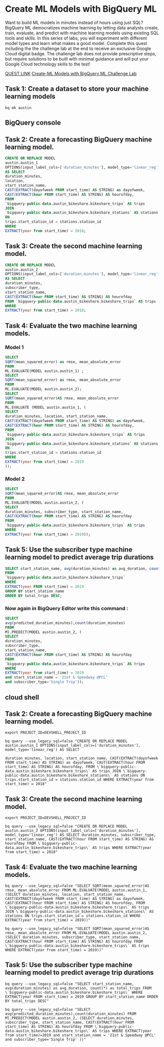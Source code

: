 # Create ML Models with BigQuery ML

Want to build ML models in minutes instead of hours using just SQL? BigQuery ML democratizes machine learning by letting data analysts create, train, evaluate, and predict with machine learning models using existing SQL tools and skills. In this series of labs, you will experiment with different model types and learn what makes a good model. Complete this quest including the the challenge lab at the end to receive an exclusive Google Cloud digital badge. The challenge lab does not provide prescriptive steps, but require solutions to be built with minimal guidance and will put your Google Cloud technology skills to the test!

[QUEST LINK](https://google.qwiklabs.com/quests/146)
[Create-ML Models with BigQuery ML Challenge Lab](https://google.qwiklabs.com/focuses/14294?parent=catalog)

## Task 1: Create a dataset to store your machine learning models

```
bq mk austin
```

## BigQuery  console 

## Task 2: Create a forecasting BigQuery machine learning model.

```sql
CREATE OR REPLACE MODEL
austin.austin_1
OPTIONS(input_label_cols=['duration_minutes'], model_type='linear_reg')
AS SELECT
duration_minutes,
location,
start_station_name,
CAST(EXTRACT(dayofweek FROM start_time) AS STRING) as dayofweek,
CAST(EXTRACT(hour FROM start_time) AS STRING) AS hourofday,
FROM
`bigquery-public-data.austin_bikeshare.bikeshare_trips` AS trips
JOIN
`bigquery-public-data.austin_bikeshare.bikeshare_stations` AS stations
ON
trips.start_station_id = stations.station_id
WHERE
EXTRACT(year from start_time) = 2018;
```
## Task 3: Create the second machine learning model.

```sql
CREATE OR REPLACE MODEL
austin.austin_2
OPTIONS(input_label_cols=['duration_minutes'], model_type='linear_reg')
AS SELECT
duration_minutes,
subscriber_type,
start_station_name,
CAST(EXTRACT(hour FROM start_time) AS STRING) AS hourofday
FROM `bigquery-public-data.austin_bikeshare.bikeshare_trips` AS trips
WHERE
EXTRACT(year from start_time) = 2018;
```
## Task 4: Evaluate the two machine learning models.


### Model 1

```sql
SELECT
SQRT(mean_squared_error) as rmse, mean_absolute_error
FROM
ML.EVALUATE(MODEL austin.austin_1) ;
SELECT
SQRT(mean_squared_error) as rmse, mean_absolute_error
FROM
ML.EVALUATE(MODEL austin.austin_2);
SELECT
SQRT(mean_squared_error)AS rmse, mean_absolute_error
FROM
ML.EVALUATE (MODEL austin.austin_1, (
SELECT
duration_minutes, location, start_station_name,
CAST(EXTRACT(dayofweek FROM start_time) AS STRING) as dayofweek,
CAST(EXTRACT(hour FROM start_time) AS STRING) AS hourofday,
FROM
`bigquery-public-data.austin_bikeshare.bikeshare_trips` AS trips
JOIN
`bigquery-public-data.austin_bikeshare.bikeshare_stations` AS stations
ON
trips.start_station_id = stations.station_id
WHERE
EXTRACT(year from start_time) = 2019
));
```
### Model 2

```sql
SELECT
SQRT(mean_squared_error)AS rmse, mean_absolute_error
FROM
ML.EVALUATE(MODEL austin.austin_2, (
SELECT
duration_minutes, subscriber_type, start_station_name,
CAST(EXTRACT(hour FROM start_time) AS STRING) AS hourofday
FROM
`bigquery-public-data.austin_bikeshare.bikeshare_trips` AS trips
WHERE
EXTRACT(year from start_time) = 2019));
```


## Task 5: Use the subscriber type machine learning model to predict average trip durations

```sql
SELECT start_station_name, avg(duration_minutes) as avg_duration, count(*) as total_trips
FROM
`bigquery-public-data.austin_bikeshare.bikeshare_trips`
WHERE
EXTRACT(year FROM start_time) = 2019
GROUP BY start_station_name
ORDER BY total_trips DESC;
```


### Now again in BigQuery Editor write this command :

```sql
SELECT
avg(predicted_duration_minutes),count(duration_minutes)
FROM
Ml.PREDICT(MODEL austin.austin_2, (
SELECT
duration_minutes,
subscriber_type,
start_station_name,
CAST(EXTRACT(hour FROM start_time) AS STRING) AS hourofday
FROM
`bigquery-public-data.austin_bikeshare.bikeshare_trips` AS trips
WHERE
EXTRACT(year from start_time) = 2019
and start_station_name = '21st & Speedway @PCL'
and subscriber_type='Single Trip'));
```


## cloud shell

## Task 2: Create a forecasting BigQuery machine learning model.

```
export PROJECT_ID=DEVSHELL_PROJECT_ID

bq query --use_legacy_sql=false "CREATE OR REPLACE MODEL austin.austin_1 OPTIONS(input_label_cols=['duration_minutes'], model_type='linear_reg') AS SELECT

duration_minutes, location, start_station_name, CAST(EXTRACT(dayofweek FROM start_time) AS STRING) as dayofweek, CAST(EXTRACT(hour FROM start_time) AS STRING) AS hourofday, FROM \`bigquery-public-data.austin_bikeshare.bikeshare_trips\` AS trips JOIN \`bigquery-public-data.austin_bikeshare.bikeshare_stations\` AS stations ON trips.start_station_id = stations.station_id WHERE EXTRACT(year from start_time) = 2018"

```

## Task 3: Create the second machine learning model.

```
export PROJECT_ID=DEVSHELL_PROJECT_ID

bq query --use_legacy_sql=false "CREATE OR REPLACE MODEL austin.austin_2 OPTIONS(input_label_cols=['duration_minutes'], model_type='linear_reg') AS SELECT duration_minutes, subscriber_type, start_station_name, CAST(EXTRACT(hour FROM start_time) AS STRING) AS hourofday FROM \`bigquery-public-data.austin_bikeshare.bikeshare_trips\` AS trips WHERE EXTRACT(year from start_time) = 2018"
```


## Task 4: Evaluate the two machine learning models.

```
bq query --use_legacy_sql=false "SELECT SQRT(mean_squared_error)AS rmse, mean_absolute_error FROM ML.EVALUATE(MODEL austin.austin_1, (SELECT duration_minutes, location, start_station_name, CAST(EXTRACT(dayofweek FROM start_time) AS STRING) as dayofweek, CAST(EXTRACT(hour FROM start_time) AS STRING) AS hourofday, FROM \`bigquery-public-data.austin_bikeshare.bikeshare_trips\` AS trips JOIN \`bigquery-public-data.austin_bikeshare.bikeshare_stations\` AS stations ON trips.start_station_id = stations.station_id WHERE EXTRACT(year from start_time) = 2019))"

bq query --use_legacy_sql=false "SELECT SQRT(mean_squared_error)AS rmse, mean_absolute_error FROM ML.EVALUATE(MODEL austin.austin_2, (SELECT duration_minutes, subscriber_type, start_station_name, CAST(EXTRACT(hour FROM start_time) AS STRING) AS hourofday FROM \`bigquery-public-data.austin_bikeshare.bikeshare_trips\` AS trips WHERE EXTRACT(year from start_time) = 2019))"
```




## Task 5: Use the subscriber type machine learning model to predict average trip durations

```
bq query --use_legacy_sql=false "SELECT start_station_name, avg(duration_minutes) as avg_duration, count(*) as total_trips FROM \`bigquery-public-data.austin_bikeshare.bikeshare_trips\` WHERE EXTRACT(year FROM start_time) = 2019 GROUP BY start_station_name ORDER BY total_trips DESC"
```
```
bq query --use_legacy_sql=false "SELECT avg(predicted_duration_minutes),count(duration_minutes) FROM Ml.PREDICT(MODEL austin.austin_2, (SELECT duration_minutes, subscriber_type, start_station_name, CAST(EXTRACT(hour FROM start_time) AS STRING) AS hourofday FROM \`bigquery-public-data.austin_bikeshare.bikeshare_trips\` AS trips WHERE EXTRACT(year from start_time)=2019 and start_station_name = '21st & Speedway @PCL' and subscriber_type='Single Trip' ))"
```
